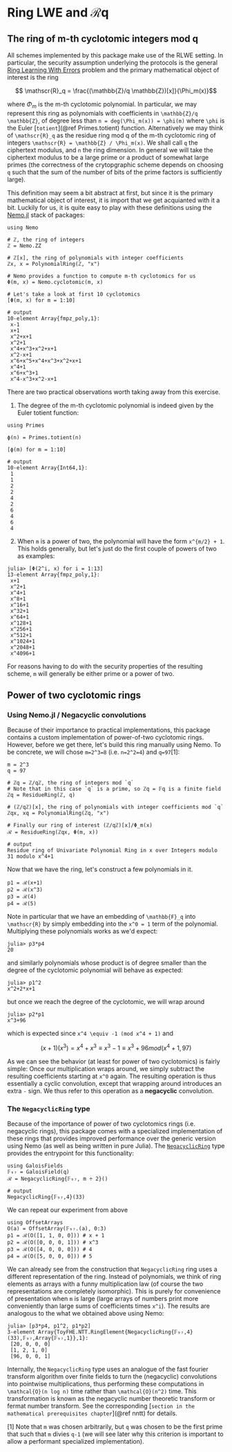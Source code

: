 # Ring LWE and ℛq

## The ring of m-th cyclotomic integers mod q

All schemes implemented by this package make use of the RLWE setting.
In particular, the security assumption underlying the protocols is the general
[Ring Learning With Errors](https://en.wikipedia.org/wiki/Ring_learning_with_errors)
problem and the primary mathematical object of interest is the ring

```math
    \mathscr{R}_q = \frac{(\mathbb{Z}/q \mathbb{Z})[x]}{\Phi_m(x)}
```

where $\Phi_m$ is the m-th cyclotomic polynomial. In particular, we may represent
this ring as polynomials with coefficients in ``\mathbb{Z}/q \mathbb{Z}``, of
degree less than ``n = deg(\Phi_m(x)) = \phi(m)`` where ``\phi`` is the Euler [`totient`](@ref Primes.totient) function. Alternatively we may think of ``\mathscr{R}_q`` as the residue ring mod q of the
m-th cyclotomic ring of integers ``\mathscr{R} = \mathbb{Z} / \Phi_m(x)``.
We shall call ``q`` the ciphertext modulus, and ``n`` the ring dimension. In
general we will take the ciphertext modulus to be a large prime or a product of
somewhat large primes (the correctness of the crytopgraphic scheme depends on
choosing `q` such that the sum of the number of bits of the prime factors is
sufficiently large).

This definition may seem a bit abstract at first, but since it is the primary
mathematical object of interest, it is import that we get acquianted with it a
bit. Luckily for us, it is quite easy to play with these definitions using
the [Nemo.jl](https://github.com/Nemocas/Nemo.jl) stack of packages:

```jldoctest
using Nemo

# ℤ, the ring of integers
ℤ = Nemo.ZZ

# ℤ[x], the ring of polynomials with integer coefficients
ℤx, x = PolynomialRing(ℤ, "x")

# Nemo provides a function to compute m-th cyclotomics for us
Φ(m, x) = Nemo.cyclotomic(m, x)

# Let's take a look at first 10 cyclotomics
[Φ(m, x) for m = 1:10]

# output
10-element Array{fmpz_poly,1}:
 x-1
 x+1
 x^2+x+1
 x^2+1
 x^4+x^3+x^2+x+1
 x^2-x+1
 x^6+x^5+x^4+x^3+x^2+x+1
 x^4+1
 x^6+x^3+1
 x^4-x^3+x^2-x+1
```

There are two practical observations worth taking away from this exercise.

1. The degree of the m-th cyclotomic polynomial is indeed given by the Euler totient function:

```jldoctest
using Primes

ϕ(n) = Primes.totient(n)

[ϕ(m) for m = 1:10]

# output
10-element Array{Int64,1}:
 1
 1
 2
 2
 4
 2
 6
 4
 6
 4
```

2. When ``m`` is a power of two, the polynomial will have the form ``x^{m/2} + 1``. This holds generally, but let's just do the first couple of powers of two as examples:

```jldoctest
julia> [Φ(2^i, x) for i = 1:13]
13-element Array{fmpz_poly,1}:
 x+1
 x^2+1
 x^4+1
 x^8+1
 x^16+1
 x^32+1
 x^64+1
 x^128+1
 x^256+1
 x^512+1
 x^1024+1
 x^2048+1
 x^4096+1
```

For reasons having to do with the security properties of the resulting scheme,
`m` will generally be either prime or a power of two.

## Power of two cyclotomic rings

### Using Nemo.jl / Negacyclic convolutions
Because of their importance to practical implementations, this package contains
a custom implementation of power-of-two cyclotomic rings. However, before we get
there, let's build this ring manually using Nemo. To be concrete, we will chose
`m=2^3=8` (i.e. `n=2^2=4`) and `q=97`[1]:

```jldoctest
m = 2^3
q = 97

# ℤq = ℤ/qℤ, the ring of integers mod `q`
# Note that in this case `q` is a prime, so ℤq = 𝔽q is a finite field
ℤq = ResidueRing(ℤ, q)

# (ℤ/qℤ)[x], the ring of polynomials with integer coefficients mod `q`
ℤqx, xq = PolynomialRing(ℤq, "x")

# Finally our ring of interest (ℤ/qℤ)[x]/Φ_m(x)
ℛ = ResidueRing(ℤqx, Φ(m, x))

# output
Residue ring of Univariate Polynomial Ring in x over Integers modulo 31 modulo x^4+1
```

Now that we have the ring, let's construct a few polynomials in it.
```jldoctest
p1 = ℛ(x+1)
p2 = ℛ(x^3)
p3 = ℛ(4)
p4 = ℛ(5)
```

Note in particular that we have an embedding of ``\mathbb{F}_q`` into ``\mathscr{R}``
by simply embedding into the `x^0 = 1` term of the polynomial. Multiplying these
polynomials works as we'd expect:
```jldoctest
julia> p3*p4
20
```

and similarly polynomials whose product is of degree smaller than the degree of
the cyclotomic polynomial will behave as expected:
```jldoctest
julia> p1^2
x^2+2*x+1
```

but once we reach the degree of the cyclotomic, we will wrap around
```jldoctest
julia> p2*p1
x^3+96
```

which is expected since ``x^4 \equiv -1 (mod x^4 + 1)`` and
```math
(x+1)(x^3) = x^4 + x^3 \equiv x^3 - 1 \equiv x^3 + 96 mod (x^4 + 1, 97)
```

As we can see the behavior (at least for power of two cyclotomics) is fairly
simple: Once our multiplication wraps around, we simply subtract the resulting
coefficients starting at `x^0` again. The resulting operation is thus essentially
a cyclic convolution, except that wrapping around introduces an extra `-` sign.
We thus refer to this operation as a **negacyclic** convolution.

### The `NegacyclicRing` type

Because of the importance of power of two cyclotomics rings (i.e. negacyclic rings),
this package comes with a specialized implementation of these rings that provides
improved performance over the generic version using Nemo (as well as being written
in pure Julia). The [`NegacyclicRing`](@ref) type provides the entrypoint for
this functionality:

```
using GaloisFields
𝔽₉₇ = GaloisField(q)
ℛ = NegacyclicRing{𝔽₉₇, m ÷ 2}()

# output
NegacyclicRing{𝔽₉₇,4}(33)
```

We can repeat our experiment from above
```jldoctest
using OffsetArrays
O(a) = OffsetArray(𝔽₉₇.(a), 0:3)
p1 = ℛ(O([1, 1, 0, 0])) # x + 1
p2 = ℛ(O([0, 0, 0, 1])) # x^3
p3 = ℛ(O([4, 0, 0, 0])) # 4
p4 = ℛ(O([5, 0, 0, 0])) # 5
```

We can already see from the construction that `NegacyclicRing` ring uses a
different representation of the ring. Instead of polynomials, we think of ring
elements as arrays with a funny multiplication law (of course the two
representations are completely isomorphic). This is purely for convenience of
presentation when `m` is large (large arrays of numbers print more conveniently
than large sums of coefficients times ``x^i``). The results are analogous to
the what we obtained above using Nemo:
```jldoctest
julia> [p3*p4, p1^2, p1*p2]
3-element Array{ToyFHE.NTT.RingElement{NegacyclicRing{𝔽₉₇,4}(33),𝔽₉₇,Array{𝔽₉₇,1}},1}:
 [20, 0, 0, 0]
 [1, 2, 1, 0]
 [96, 0, 0, 1]
```

Internally, the `NegacyclicRing` type uses an analogue of the fast fourier transform
algorithm over finite fields to turn the (negacyclic) convolutions into pointwise
multiplications, thus performing these computations in `\mathcal{O}(n log n)` time
rather than `\mathcal{O}(n^2)` time. This transformation is known as the
negacyclic number theoretic transform or fermat number transform. See the corresponding [`section in the mathematical prerequisites chapter`](@ref nntt) for details.

[1] Note that `m` was chosen arbitrarily, but
`q` was chosen to be the first prime that such that `m` divies `q-1` (we will
see later why this criterion is important to allow a performant specialized
implementation).
